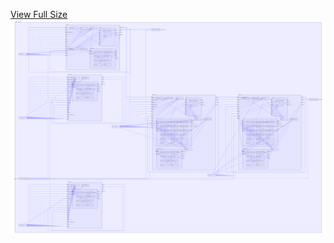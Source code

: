 [View Full Size](https://raw.githubusercontent.com/mingfang/terraform-k8s-modules/master/examples/spring-dataflow/diagram.svg?sanitize=true)<img src="diagram.svg"/>
